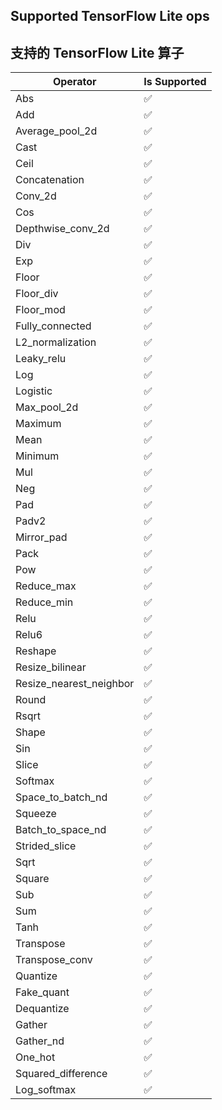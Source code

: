 ## Supported TensorFlow Lite ops

## 支持的 TensorFlow Lite 算子

| Operator                | Is Supported |
|-------------------------|--------------|
| Abs                     | ✅            |
| Add                     | ✅            |
| Average_pool_2d         | ✅            |
| Cast                    | ✅            |
| Ceil                    | ✅            |
| Concatenation           | ✅            |
| Conv_2d                 | ✅            |
| Cos                     | ✅            |
| Depthwise_conv_2d       | ✅            |
| Div                     | ✅            |
| Exp                     | ✅            |
| Floor                   | ✅            |
| Floor_div               | ✅            |
| Floor_mod               | ✅            |
| Fully_connected         | ✅            |
| L2_normalization        | ✅            |
| Leaky_relu              | ✅            |
| Log                     | ✅            |
| Logistic                | ✅            |
| Max_pool_2d             | ✅            |
| Maximum                 | ✅            |
| Mean                    | ✅            |
| Minimum                 | ✅            |
| Mul                     | ✅            |
| Neg                     | ✅            |
| Pad                     | ✅            |
| Padv2                   | ✅            |
| Mirror_pad              | ✅            |
| Pack                    | ✅            |
| Pow                     | ✅            |
| Reduce_max              | ✅            |
| Reduce_min              | ✅            |
| Relu                    | ✅            |
| Relu6                   | ✅            |
| Reshape                 | ✅            |
| Resize_bilinear         | ✅            |
| Resize_nearest_neighbor | ✅            |
| Round                   | ✅            |
| Rsqrt                   | ✅            |
| Shape                   | ✅            |
| Sin                     | ✅            |
| Slice                   | ✅            |
| Softmax                 | ✅            |
| Space_to_batch_nd       | ✅            |
| Squeeze                 | ✅            |
| Batch_to_space_nd       | ✅            |
| Strided_slice           | ✅            |
| Sqrt                    | ✅            |
| Square                  | ✅            |
| Sub                     | ✅            |
| Sum                     | ✅            |
| Tanh                    | ✅            |
| Transpose               | ✅            |
| Transpose_conv          | ✅            |
| Quantize                | ✅            |
| Fake_quant              | ✅            |
| Dequantize              | ✅            |
| Gather                  | ✅            |
| Gather_nd               | ✅            |
| One_hot                 | ✅            |
| Squared_difference      | ✅            |
| Log_softmax             | ✅            |
